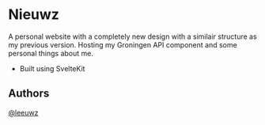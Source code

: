 # Nieuwz

A personal website with a completely new design with a similair structure as my previous version.
Hosting my Groningen API component and some personal things about me.

* Built using SvelteKit

## Authors

[@leeuwz](https://twitter.com/leeuwuz)